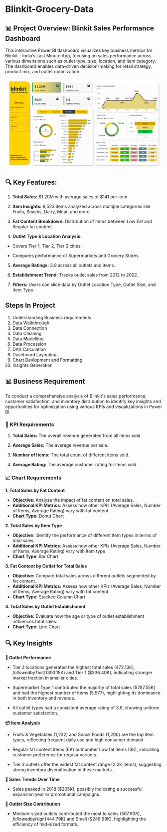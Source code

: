 # Blinkit-Grocery-Data
## 📊 Project Overview: Blinkit Sales Performance Dashboard
This interactive Power BI dashboard visualizes key business metrics for Blinkit – India’s Last Minute App, focusing on sales performance across various dimensions such as outlet type, size, location, and item category. The dashboard enables data-driven decision-making for retail strategy, product mix, and outlet optimization.

<p align="center">
  <img src="Power BI Blinkit Dashboard.png"  width="500"/>
</p>

## 🔍 Key Features:
1. **Total Sales:** $1.20M with average sales of $141 per item.

2. **Item Insights:** 8,523 items analyzed across multiple categories like Fruits, Snacks, Dairy, Meat, and more.

3. **Fat Content Breakdown:** Distribution of items between Low Fat and Regular fat content.

4. **Outlet Type & Location Analysis:**

+ Covers Tier 1, Tier 2, Tier 3 cities.

+ Compares performance of Supermarkets and Grocery Stores.

5. **Average Ratings:** 3.9 across all outlets and items.

6. **Establishment Trend:** Tracks outlet sales from 2012 to 2022.

7. **Filters:** Users can slice data by Outlet Location Type, Outlet Size, and Item Type.

## Steps In Project
1. Understanding Business requirements.
2. Data Walkthrough
3. Data Connection
4. Data Cleaning
5. Data Modelling
6. Data Procession
7. DAX Calculation
8. Dashboard Layouting
9. Chart Devlopment and Formatting
10. Insights Generation

## 📊 Business Requirement
To conduct a comprehensive analysis of Blinkit's sales performance, customer satisfaction, and inventory distribution to identify key insights and opportunities for optimization using various KPIs and visualizations in Power BI.

### 📌 KPI Requirements
1. **Total Sales:** The overall revenue generated from all items sold.

2. **Average Sales:** The average revenue per sale.

3. **Number of Items:** The total count of different items sold.

4. **Average Rating:** The average customer rating for items sold.

### 📈 Chart Requirements
**1. Total Sales by Fat Content**
+ **Objective:** Analyze the impact of fat content on total sales.
+ **Additional KPI Metrics**: Assess how other KPIs (Average Sales, Number of Items, Average Rating) vary with fat content.
+ **Chart Type:** Donut Chart

**2. Total Sales by Item Type**
+ **Objective**: Identify the performance of different item types in terms of total sales.
+ **Additional KPI Metrics**: Assess how other KPIs (Average Sales, Number of Items, Average Rating) vary with item type.
+ **Chart Type**: Bar Chart

**3. Fat Content by Outlet for Total Sales**
+ **Objective:** Compare total sales across different outlets segmented by fat content.
+ **Additional KPI Metrics:** Assess how other KPIs (Average Sales, Number of Items, Average Rating) vary with fat content.
+ **Chart Type:** Stacked Column Chart

**4. Total Sales by Outlet Establishment**
+ **Objective:** Evaluate how the age or type of outlet establishment influences total sales.
+ **Chart Type**: Line Chart

## 🔍 Key Insights
**🏪 Outlet Performance**
+ Tier 3 locations generated the highest total sales ($472.13K), followed by Tier 2 ($393.15K) and Tier 1 ($336.40K), indicating stronger market traction in smaller cities.

+ Supermarket Type 1 contributed the majority of total sales ($787.55K) and had the highest number of items (5,577), highlighting its dominance in both inventory and revenue.

+ All outlet types had a consistent average rating of 3.9, showing uniform customer satisfaction.

**📦 Item Analysis**
+ Fruits & Vegetables (1,232) and Snack Foods (1,200) are the top item types, reflecting frequent daily use and high consumer demand.

+ Regular fat content items (6K) outnumber Low fat items (3K), indicating customer preference for regular variants.

+ Tier 3 outlets offer the widest fat content range (2.2K items), suggesting strong inventory diversification in these markets.

**📅 Sales Trends Over Time**
+ Sales peaked in 2018 ($205K), possibly indicating a successful expansion year or promotional campaigns.

**🧱 Outlet Size Contribution**
+ Medium-sized outlets contributed the most to sales ($507.90K), followed by High ($444.79K) and Small ($248.99K), highlighting the efficiency of mid-sized formats.
